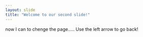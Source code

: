 ```yaml
---
layout: slide
title: "Welcome to our second slide!"
---
```

now I can to chenge the page.....
Use the left arrow to go back!
